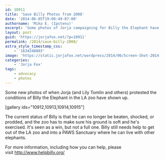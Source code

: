 ```yaml
---
id: 10911
title: 'Save Billy Photos from 2008'
date: '2014-06-05T19:00:49-07:00'
authorname: 'Mika E. (Ipstenu)'
excerpt: 'Some photos of Jorja campaigning for Billy the Elephant have been found.'
layout: post
guid: 'https://jorjafox.net/?p=10911'
permalink: /2014/save-billy-2008/
astra_style_timestamp_css:
    - '1634248803'
image: 'https://static.jorjafox.net/wordpress/2014/06/Screen-Shot-2014-06-05-at-5-Jun-7.04.46-PM.png'
categories:
    - 'Jorja Fox'
tags:
    - advocacy
    - photos
---
```


Some new photos of when Jorja (and Lily Tomlin and others) protested the conditions of Billy the Elephant in the LA zoo have shown up.

[gallery ids="10912,10913,10914,10915"]

The current status of Billy is that he can no longer be beaten, shocked, or prodded, and the zoo has to make sure his ground is soft and he's exercised. It's seen as a win, but not a full one. Billy still needs help to get out of the LA zoo and into a PAWS Sanctuary where he can live with other elephants.

For more information, including how you can help, please visit <a href="http://www.helpbilly.org/">http://www.helpbilly.org/</a>
